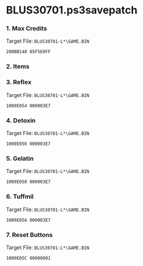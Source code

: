 # BLUS30701.ps3savepatch

### 1. Max Credits

Target File: `BLUS30701-L*\GAME.BIN`

```
200BB148 05F5E0FF
```

### 2. Items
### 3. Reflex

Target File: `BLUS30701-L*\GAME.BIN`

```
1000E054 000003E7
```

### 4. Detoxin

Target File: `BLUS30701-L*\GAME.BIN`

```
1000E056 000003E7
```

### 5. Gelatin

Target File: `BLUS30701-L*\GAME.BIN`

```
1000E058 000003E7
```

### 6. Tuffmil

Target File: `BLUS30701-L*\GAME.BIN`

```
1000E05A 000003E7
```

### 7. Reset Buttons

Target File: `BLUS30701-L*\GAME.BIN`

```
1000E05C 00000001
```

